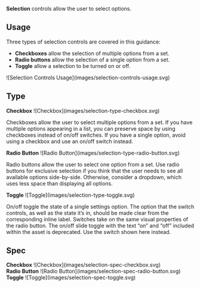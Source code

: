 **Selection** controls allow the user to select options.

## Usage
<div data-insert-component="ImageGrid">
  <div class="mb-16">
    Three types of selection controls are covered in this guidance:
    <ul>
      <li><b>Checkboxes</b> allow the selection of multiple options from a set.</li>
      <li><b>Radio buttons</b> allow the selection of a single option from a set.</li>
      <li><b>Toggle</b> allow a selection to be turned on or off.</li>
    </ul>
  </div>
  <div class="img-block">
    ![Selection Controls Usage](images/selection-controls-usage.svg)
  </div>
</div>

## Type

<div data-insert-component="ImageGrid">
  <div class="img-block">
    <b class="display-block mb-16">Checkbox</b>
    ![Checkbox](images/selection-type-checkbox.svg)
    <p class="w-80 fs-18 mt-24">Checkboxes allow the user to select multiple options from a set. If you have multiple options appearing in a list, you can preserve space by using checkboxes instead of on/off switches. If you have a single option, avoid using a checkbox and use an on/off switch instead.</p>
  </div>
  <div class="img-block">
    <b class="display-block mb-16">Radio Button</b>
    ![Radio Button](images/selection-type-radio-button.svg)
    <p class="w-80 fs-18 mt-24">Radio buttons allow the user to select one option from a set. Use radio buttons for exclusive selection if you think that the user needs to see all available options side-by-side. Otherwise, consider a dropdown, which uses less space than displaying all options.</p>
  </div>
  <div class="img-block">
    <b class="display-block mb-16">Toggle</b>
    ![Toggle](images/selection-type-toggle.svg)
    <p class="w-80 fs-18 mt-24">On/off toggle the state of a single settings option. The option that the switch controls, as well as the state it’s in, should be made clear from the corresponding inline label. Switches take on the same visual properties of the radio button. The on/off slide toggle with the text “on” and “off” included within the asset is deprecated. Use the switch shown here instead.</p>
  </div>
</div>

## Spec

<div data-insert-component="ImageGrid">
  <div class="img-block">
    <b class="display-block mb-16">Checkbox</b>
    ![Checkbox](images/selection-spec-checkbox.svg)
  </div>
  <div class="img-block">
    <b class="display-block mb-16">Radio Button</b>
    ![Radio Button](images/selection-spec-radio-button.svg)
  </div>
  <div class="img-block">
    <b class="display-block mb-16">Toggle</b>
    ![Toggle](images/selection-spec-toggle.svg)
  </div>
</div>
